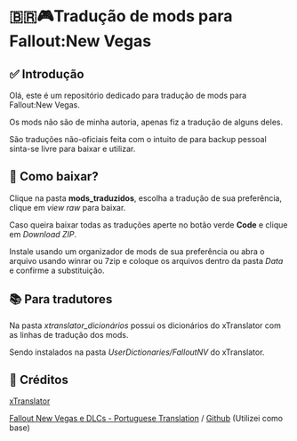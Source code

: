 # 🇧🇷🎮Tradução de mods para Fallout:New Vegas
## ✅ Introdução
Olá, este é um repositório dedicado para tradução de mods para Fallout:New Vegas.

Os mods não são de minha autoria, apenas fiz a tradução de alguns deles.

São traduções não-oficiais feita com o intuito de para backup pessoal sinta-se livre para baixar e utilizar.
## 💽 Como baixar?
Clique na pasta **mods_traduzidos**, escolha a tradução de sua preferência, clique em _view raw_ para baixar.

Caso queira baixar todas as traduções aperte no botão verde **Code** e clique em *Download ZIP*.

Instale usando um organizador de mods de sua preferência ou abra o arquivo usando winrar ou 7zip e coloque os arquivos dentro da pasta _Data_ e confirme a substituição.
## 📚 Para tradutores
Na pasta *xtranslator_dicionários* possui os dicionários do xTranslator com as linhas de tradução dos mods.

Sendo instalados na pasta *UserDictionaries/FalloutNV* do xTranslator.

## 📜 Créditos
[xTranslator](https://www.nexusmods.com/skyrimspecialedition/mods/134/?tab=files)

[Fallout New Vegas e DLCs - Portuguese Translation](https://www.nexusmods.com/newvegas/mods/72771) / [Github](https://github.com/MaxPresi/FalloutNewVegas_BR) (Utilizei como base)
